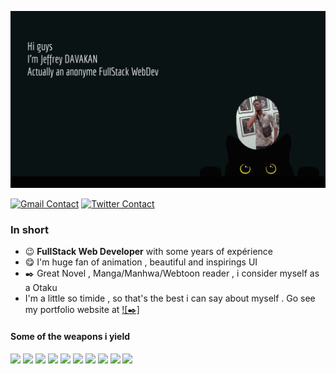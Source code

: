 ![Cover](assets/imgs/back.png)

[![Gmail Contact](https://img.shields.io/badge/Gmail-%23BB001B.svg?style=for-the-badge&logo=gmail&logoColor=white)](mailto:jeffrey.dvk.fr@gmail.comyy) [![Twitter Contact](https://img.shields.io/badge/Twitter-%2308A0E9.svg?style=for-the-badge&logo=twitter&logoColor=white)](https://twitter.com/jeffreydvk)

### In short 
- 😉 **FullStack Web Developer** with some years of expérience
- 😋 I'm huge fan of animation , beautiful and inspirings UI
- ✒️ Great Novel , Manga/Manhwa/Webtoon reader , i consider myself as a Otaku
- I'm a little so timide , so that's the best i can say about myself . Go see my portfolio website at [![✒️]](https://twitter.com/jeffreydvk)

#### Some of the weapons i yield
![](https://img.shields.io/badge/Linux-%23eab30f.svg?style=for-the-badge&logo=linux&logoColor=black) 
![](https://img.shields.io/badge/Git-%23e54a2f.svg?style=for-the-badge&logo=git&logoColor=white) 
![](https://img.shields.io/badge/Github-%231a1d21.svg?style=for-the-badge&logo=github&logoColor=white) 
![](https://img.shields.io/badge/TypeScript-%230074c2.svg?style=for-the-badge&logo=typescript&logoColor=white) 
![](https://img.shields.io/badge/Php-%237175aa.svg?style=for-the-badge&logo=php&logoColor=white) 
![](https://img.shields.io/badge/HTML-%23d84924.svg?style=for-the-badge&logo=html5&logoColor=white) 
![](https://img.shields.io/badge/Scss-%23c45f92.svg?style=for-the-badge&logo=sass&logoColor=white)
![](https://img.shields.io/badge/Laravel-%23e54a2f.svg?style=for-the-badge&logo=laravel&logoColor=white) 
![](https://img.shields.io/badge/Node.js-43853D?style=for-the-badge&logo=node.js&logoColor=white)
![](https://img.shields.io/badge/React-20232A?style=for-the-badge&logo=react&logoColor=61DAFB)